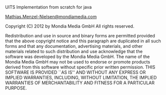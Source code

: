 UITS Implementation from scratch for java

Mathias.Menzel-Nielsen@mondiamedia.com

Copyright (C) 2012 by Mondia Media GmbH
All rights reserved.

Redistribution and use in source and binary forms are permitted
provided that the above copyright notice and this paragraph are
duplicated in all such forms and that any documentation,
advertising materials, and other materials related to such
distribution and use acknowledge that the software was developed
by the Mondia Media GmbH.  The name of the
Mondia Media GmbH may not be used to endorse or promote products derived
from this software without specific prior written permission.
THIS SOFTWARE IS PROVIDED ``AS IS'' AND WITHOUT ANY EXPRESS OR
IMPLIED WARRANTIES, INCLUDING, WITHOUT LIMITATION, THE IMPLIED
WARRANTIES OF MERCHANTABILITY AND FITNESS FOR A PARTICULAR PURPOSE.

